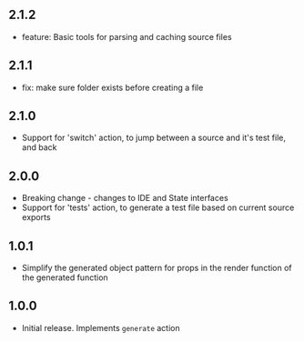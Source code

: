 ## 2.1.2

- feature: Basic tools for parsing and caching source files

## 2.1.1

- fix: make sure folder exists before creating a file

## 2.1.0

- Support for 'switch' action, to jump between a source and it's test file, and back

## 2.0.0

- Breaking change - changes to IDE and State interfaces
- Support for 'tests' action, to generate a test file based on current source exports

## 1.0.1

- Simplify the generated object pattern for props in the render function of the generated function

## 1.0.0

- Initial release. Implements `generate` action
